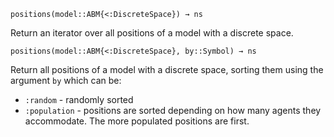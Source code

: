 ```
positions(model::ABM{<:DiscreteSpace}) → ns
```

Return an iterator over all positions of a model with a discrete space.

```
positions(model::ABM{<:DiscreteSpace}, by::Symbol) → ns
```

Return all positions of a model with a discrete space, sorting them using the argument `by` which can be:

  * `:random` - randomly sorted
  * `:population` - positions are sorted depending on how many agents they accommodate. The more populated positions are first.
